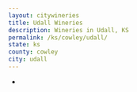 ```yaml
---
layout: citywineries
title: Udall Wineries
description: Wineries in Udall, KS
permalink: /ks/cowley/udall/
state: ks
county: cowley
city: udall
---
```

-
